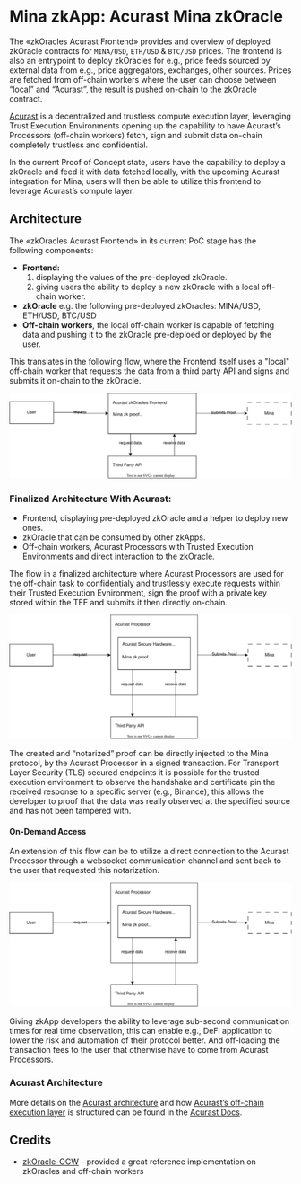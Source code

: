 # Mina zkApp: Acurast Mina zkOracle

The «zkOracles Acurast Frontend» provides and overview of deployed zkOracle contracts for `MINA/USD`, `ETH/USD` & `BTC/USD` prices. The frontend is also an entrypoint to deploy zkOracles for e.g., price feeds sourced by external data from e.g., price aggregators, exchanges, other sources. Prices are fetched from off-chain workers where the user can choose between “local” and “Acurast”, the result is pushed on-chain to the zkOracle contract.

[Acurast](https://docs.acurast.com/) is a decentralized and trustless compute execution layer, leveraging Trust Execution Environments opening up the capability to have Acurast’s Processors (off-chain workers) fetch, sign and submit data on-chain completely trustless and confidential.

In the current Proof of Concept state, users have the capability to deploy a zkOracle and feed it with data fetched locally, with the upcoming Acurast integration for Mina, users will then be able to utilize this frontend to leverage Acurast’s compute layer.

## Architecture

The «zkOracles Acurast Frontend» in its current PoC stage has the following components:

- **Frontend:**
  1. displaying the values of the pre-deployed zkOracle.
  2. giving users the ability to deploy a new zkOracle with a local off-chain worker.
- **zkOracle** e.g. the following pre-deployed zkOracles: MINA/USD, ETH/USD, BTC/USD
- **Off-chain workers**, the local off-chain worker is capable of fetching data and pushing it to the zkOracle pre-deploed or deployed by the user.

This translates in the following flow, where the Frontend itself uses a "local" off-chain worker that requests the data from a third party API and signs and submits it on-chain to the zkOracle.

![image](/docs/assets/zkOracles-Frontend.svg)

### Finalized Architecture With Acurast:

- Frontend, displaying pre-deployed zkOracle and a helper to deploy new ones.
- zkOracle that can be consumed by other zkApps.
- Off-chain workers, Acurast Processors with Trusted Execution Environments and direct interaction to the zkOracle.

The flow in a finalized architecture where Acurast Processors are used for the off-chain task to confidentialy and trustlessly execute requests within their Trusted Execution Evnironment, sign the proof with a private key stored within the TEE and submits it then directly on-chain.

![image](/docs/assets/zkOracles-Acurast.svg)

The created and “notarized” proof can be directly injected to the Mina protocol, by the Acurast Processor in a signed transaction. For Transport Layer Security (TLS) secured endpoints it is possible for the trusted execution environment to observe the handshake and certificate pin the received response to a specific server (e.g., Binance), this allows the developer to proof that the data was really observed at the specified source and has not been tampered with.

#### On-Demand Access

An extension of this flow can be to utilize a direct connection to the Acurast Processor through a websocket communication channel and sent back to the user that requested this notarization.

![image](/docs/assets/zkOracles-Acurast.svg)

Giving zkApp developers the ability to leverage sub-second communication times for real time observation, this can enable e.g., DeFi application to lower the risk and automation of their protocol better. And off-loading the transaction fees to the user that otherwise have to come from Acurast Processors.

### Acurast Architecture

More details on the [Acurast architecture](https://docs.acurast.com/acurast-protocol/architecture/architecture) and how [Acurast’s off-chain execution layer](https://docs.acurast.com/acurast-protocol/architecture/end-to-end) is structured can be found in the [Acurast Docs](https://docs.acurast.com).

## Credits

- [zkOracle-OCW](https://github.com/ubinix-warun/zkOracle-OCW/tree/main) - provided a great reference implementation on zkOracles and off-chain workers

